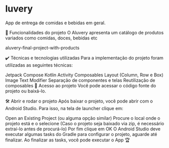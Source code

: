 # luvery
App de entrega de comidas e bebidas em geral.

🔨 Funcionalidades do projeto
O Aluvery apresenta um catálogo de produtos variados como comidas, doces, bebidas etc

aluvery-final-project-with-products

✔️ Técnicas e tecnologias utilizadas
Para a implementação do projeto foram utilizadas as seguintes técnicas:

Jetpack Compose
Kotlin
Activity
Composables
Layout (Column, Row e Box)
Image
Text
Modifier
Separação de componentes e telas
Reutilização de composables
📁 Acesso ao projeto
Você pode acessar o código fonte do projeto ou baixá-lo.

🛠️ Abrir e rodar o projeto
Após baixar o projeto, você pode abrir com o Android Studio. Para isso, na tela de launcher clique em:

Open an Existing Project (ou alguma opção similar)
Procure o local onde o projeto está e o selecione (Caso o projeto seja baixado via zip, é necessário extraí-lo antes de procurá-lo)
Por fim clique em OK
O Android Studio deve executar algumas tasks do Gradle para configurar o projeto, aguarde até finalizar. Ao finalizar as tasks, você pode executar o App 🏆
